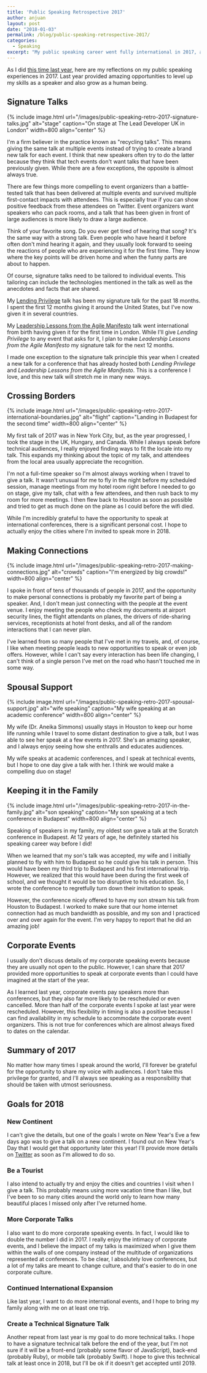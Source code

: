 ```yaml
---
title: 'Public Speaking Retrospective 2017'
author: anjuan
layout: post
date: "2018-01-03"
permalink: /blog/public-speaking-retrospective-2017/
categories:
  - Speaking
excerpt: "My public speaking career went fully international in 2017, and I'm more thankful than ever for the privilege to take the stage at tech events all over the world. Once again, this is what I learned and my goals for the future."
---
```


As I did [this time last year](http://anjuansimmons.com/blog/public-speaking-retrospective-2016/), here are my reflections on my public speaking experiences in 2017. Last year provided amazing opportunities to level up my skills as a speaker and also grow as a human being.

## Signature Talks

{% include image.html url="/images/public-speaking-retro-2017-signature-talks.jpg" alt="stage" caption="On stage at The Lead Developer UK in London" width=800 align="center" %}

I'm a firm believer in the practice known as "recycling talks". This means giving the same talk at multiple events instead of trying to create a brand new talk for each event. I think that new speakers often try to do the latter because they think that tech events don't want talks that have been previously given. While there are a few exceptions, the opposite is almost always true.

There are few things more compelling to event organizers than a battle-tested talk that has been delivered at multiple events and survived multiple first-contact impacts with attendees. This is especially true if you can show positive feedback from these attendees on Twitter. Event organizers want speakers who can pack rooms, and a talk that has been given in front of large audiences is more likely to draw a large audience.

Think of your favorite song. Do you ever get tired of hearing that song? It's the same way with a strong talk. Even people who have heard it before often don't mind hearing it again, and they usually look forward to seeing the reactions of people who are experiencing it for the first time. They know where the key points will be driven home and when the funny parts are about to happen.

Of course, signature talks need to be tailored to individual events. This tailoring can include the technologies mentioned in the talk as well as the anecdotes and facts that are shared.

My [Lending Privilege](http://anjuansimmons.com/talks/lending-privilege/) talk has been my signature talk for the past 18 months. I spent the first 12 months giving it around the United States, but I've now given it in several countries.

My [Leadership Lessons from the Agile Manifesto](http://anjuansimmons.com/talks/leadership-lessons-from-the-agile-manifesto/) talk went international from birth having given it for the first time in London. While I'll give *Lending Privilege* to any event that asks for it, I plan to make *Leadership Lessons from the Agile Manifesto* my signature talk for the next 12 months.

I made one exception to the signature talk principle this year when I created a new talk for a conference that has already hosted both *Lending Privilege* and *Leadership Lessons from the Agile Manifesto*. This is a conference I love, and this new talk will stretch me in many new ways.

## Crossing Borders

{% include image.html url="/images/public-speaking-retro-2017-international-boundaries.jpg" alt="flight" caption="Landing in Budapest for the second time" width=800 align="center" %}

My first talk of 2017 was in New York City, but, as the year progressed, I took the stage in the UK, Hungary, and Canada. While I always speak before technical audiences, I really enjoyed finding ways to fit the locale into my talk. This expands my thinking about the topic of my talk, and attendees from the local area usually appreciate the recognition.

I'm not a full-time speaker so I'm almost always working when I travel to give a talk. It wasn't unusual for me to fly in the night before my scheduled session, manage meetings from my hotel room right before I needed to go on stage, give my talk, chat with a few attendees, and then rush back to my room for more meetings. I then flew back to Houston as soon as possible and tried to get as much done on the plane as I could before the wifi died.

While I'm incredibly grateful to have the opportunity to speak at international conferences, there is a significant personal cost. I hope to actually enjoy the cities where I'm invited to speak more in 2018.

## Making Connections

{% include image.html url="/images/public-speaking-retro-2017-making-connections.jpg" alt="crowds" caption="I'm energized by big crowds!" width=800 align="center" %}

I spoke in front of tens of thousands of people in 2017, and the opportunity to make personal connections is probably my favorite part of being a speaker. And, I don't mean just connecting with the people at the event venue. I enjoy meeting the people who check my documents at airport security lines, the flight attendants on planes, the drivers of ride-sharing services, receptionists at hotel front desks, and all of the random interactions that I can never plan.

I've learned from so many people that I've met in my travels, and, of course, I like when meeting people leads to new opportunities to speak or even job offers. However, while I can't say every interaction has been life changing, I can't think of a single person I've met on the road who hasn't touched me in some way.

## Spousal Support

{% include image.html url="/images/public-speaking-retro-2017-spousal-support.jpg" alt="wife speaking" caption="My wife speaking at an academic conference" width=800 align="center" %}

My wife (Dr. Aneika Simmons) usually stays in Houston to keep our home life running while I travel to some distant destination to give a talk, but I was able to see her speak at a few events in 2017. She's an amazing speaker, and I always enjoy seeing how she enthralls and educates audiences.

My wife speaks at academic conferences, and I speak at technical events, but I hope to one day give a talk with her. I think we would make a compelling duo on stage!

## Keeping it in the Family

{% include image.html url="/images/public-speaking-retro-2017-in-the-family.jpg" alt="son speaking" caption="My son speaking at a tech conference in Budapest" width=800 align="center" %}

Speaking of speakers in my family, my oldest son gave a talk at the Scratch conference in Budapest. At 12 years of age, he definitely started his speaking career way before I did!

When we learned that my son's talk was accepted, my wife and I initially planned to fly with him to Budapest so he could give his talk in person. This would have been my third trip to Budapest and his first international trip. However, we realized that this would have been during the first week of school, and we thought it would be too disruptive to his education. So, I wrote the conference to regretfully turn down their invitation to speak.

However, the conference nicely offered to have my son stream his talk from Houston to Budapest. I worked to make sure that our home internet connection had as much bandwidth as possible, and my son and I practiced over and over again for the event. I'm very happy to report that he did an amazing job!

## Corporate Events

I usually don't discuss details of my corporate speaking events because they are usually not open to the public. However, I can share that 2017 provided more opportunities to speak at corporate events than I could have imagined at the start of the year.

 As I learned last year, corporate events pay speakers more than conferences, but they also far more likely to be rescheduled or even cancelled. More than half of the corporate events I spoke at last year were rescheduled. However, this flexibility in timing is also a positive because I can find availability in my schedule to accommodate the corporate event organizers. This is not true for conferences which are almost always fixed to dates on the calendar.

## Summary of 2017

No matter how many times I speak around the world, I'll forever be grateful for the opportunity to share my voice with audiences. I don't take this privilege for granted, and I'll always see speaking as a responsibility that should be taken with utmost seriousness.

## Goals for 2018

### New Continent

I can't give the details, but one of the goals I wrote on New Year's Eve a few days ago was to give a talk on a new continent. I found out on New Year's Day that I would get that opportunity later this year! I'll provide more details on [Twitter](https://twitter.com/anjuan) as soon as I'm allowed to do so.

### Be a Tourist

I also intend to actually try and enjoy the cities and countries I visit when I give a talk. This probably means using more vacation time than I like, but I've been to so many cities around the world only to learn how many beautiful places I missed only after I've returned home.

### More Corporate Talks

I also want to do more corporate speaking events. In fact, I would like to double the number I did in 2017. I really enjoy the intimacy of corporate events, and I believe the impact of my talks is maximized when I give them within the walls of one company instead of the multitude of organizations represented at conferences. To be clear, I absolutely love conferences, but a lot of my talks are meant to change culture, and that's easier to do in one corporate culture.

### Continued International Expansion

Like last year, I want to do more international events, and I hope to bring my family along with me on at least one trip.

### Create a Technical Signature Talk

Another repeat from last year is my goal to do more technical talks. I hope to have a signature technical talk before the end of the year, but I'm not sure if it will be a front-end (probably some flavor of JavaScript), back-end (probably Ruby), or mobile talk (probably Swift). I hope to give this technical talk at least once in 2018, but I'll be ok if it doesn't get accepted until 2019.
